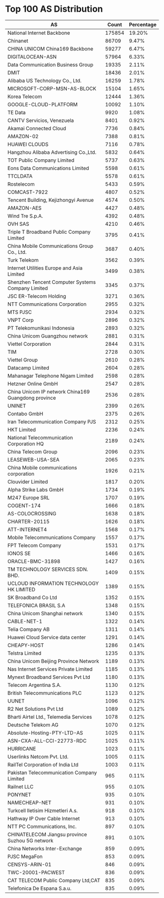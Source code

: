 # Top 100 AS Distribution
| AS | Count | Percentage |
|----|----|----|
| National Internet Backbone | 175854 | 19.20% |
| Chinanet | 86709 | 9.47% |
| CHINA UNICOM China169 Backbone | 59277 | 6.47% |
| DIGITALOCEAN-ASN | 57964 | 6.33% |
| Data Communication Business Group | 19335 | 2.11% |
| DMIT | 18436 | 2.01% |
| Alibaba US Technology Co., Ltd. | 16259 | 1.78% |
| MICROSOFT-CORP-MSN-AS-BLOCK | 15104 | 1.65% |
| Korea Telecom | 12444 | 1.36% |
| GOOGLE-CLOUD-PLATFORM | 10092 | 1.10% |
| TE Data | 9920 | 1.08% |
| CANTV Servicios, Venezuela | 8401 | 0.92% |
| Akamai Connected Cloud | 7736 | 0.84% |
| AMAZON-02 | 7388 | 0.81% |
| HUAWEI CLOUDS | 7116 | 0.78% |
| Hangzhou Alibaba Advertising Co.,Ltd. | 5832 | 0.64% |
| TOT Public Company Limited | 5737 | 0.63% |
| Eons Data Communications Limited | 5598 | 0.61% |
| TTCLDATA | 5578 | 0.61% |
| Rostelecom | 5433 | 0.59% |
| COMCAST-7922 | 4807 | 0.52% |
| Tencent Building, Kejizhongyi Avenue | 4574 | 0.50% |
| AMAZON-AES | 4427 | 0.48% |
| Wind Tre S.p.A. | 4392 | 0.48% |
| OVH SAS | 4210 | 0.46% |
| Triple T Broadband Public Company Limited | 3795 | 0.41% |
| China Mobile Communications Group Co., Ltd. | 3687 | 0.40% |
| Turk Telekom | 3562 | 0.39% |
| Internet Utilities Europe and Asia Limited | 3499 | 0.38% |
| Shenzhen Tencent Computer Systems Company Limited | 3345 | 0.37% |
| JSC ER-Telecom Holding | 3271 | 0.36% |
| NTT Communications Corporation | 2955 | 0.32% |
| MTS PJSC | 2934 | 0.32% |
| VNPT Corp | 2896 | 0.32% |
| PT Telekomunikasi Indonesia | 2893 | 0.32% |
| China Unicom Guangzhou network | 2881 | 0.31% |
| Viettel Corporation | 2844 | 0.31% |
| TIM | 2728 | 0.30% |
| Viettel Group | 2610 | 0.28% |
| Datacamp Limited | 2604 | 0.28% |
| Mahanagar Telephone Nigam Limited | 2598 | 0.28% |
| Hetzner Online GmbH | 2547 | 0.28% |
| China Unicom IP network China169 Guangdong province | 2536 | 0.28% |
| UNINET | 2399 | 0.26% |
| Contabo GmbH | 2375 | 0.26% |
| Iran Telecommunication Company PJS | 2312 | 0.25% |
| HKT Limited | 2236 | 0.24% |
| National Telecommunication Corporation HQ | 2189 | 0.24% |
| China Telecom Group | 2096 | 0.23% |
| LEASEWEB-USA-SEA | 2065 | 0.23% |
| China Mobile communications corporation | 1926 | 0.21% |
| Clouvider Limited | 1817 | 0.20% |
| Alpha Strike Labs GmbH | 1734 | 0.19% |
| M247 Europe SRL | 1707 | 0.19% |
| COGENT-174 | 1666 | 0.18% |
| AS-COLOCROSSING | 1638 | 0.18% |
| CHARTER-20115 | 1626 | 0.18% |
| ATT-INTERNET4 | 1568 | 0.17% |
| Mobile Telecommunications Company | 1557 | 0.17% |
| FPT Telecom Company | 1531 | 0.17% |
| IONOS SE | 1466 | 0.16% |
| ORACLE-BMC-31898 | 1427 | 0.16% |
| TM TECHNOLOGY SERVICES SDN. BHD. | 1409 | 0.15% |
| UCLOUD INFORMATION TECHNOLOGY HK LIMITED | 1389 | 0.15% |
| SK Broadband Co Ltd | 1352 | 0.15% |
| TELEFONICA BRASIL S.A | 1348 | 0.15% |
| China Unicom Shanghai network | 1340 | 0.15% |
| CABLE-NET-1 | 1322 | 0.14% |
| Telia Company AB | 1311 | 0.14% |
| Huawei Cloud Service data center | 1291 | 0.14% |
| CHEAPY-HOST | 1286 | 0.14% |
| Telstra Limited | 1235 | 0.13% |
| China Unicom Beijing Province Network | 1189 | 0.13% |
| Nas Internet Services Private Limited | 1185 | 0.13% |
| Mynext Broadband Services Pvt Ltd | 1180 | 0.13% |
| Telecom Argentina S.A. | 1130 | 0.12% |
| British Telecommunications PLC | 1123 | 0.12% |
| UUNET | 1096 | 0.12% |
| R2 Net Solutions Pvt Ltd | 1089 | 0.12% |
| Bharti Airtel Ltd., Telemedia Services | 1078 | 0.12% |
| Deutsche Telekom AG | 1070 | 0.12% |
| Absolute-Hosting-PTY-LTD-AS | 1025 | 0.11% |
| ASN-CXA-ALL-CCI-22773-RDC | 1025 | 0.11% |
| HURRICANE | 1023 | 0.11% |
| Userlinks Netcom Pvt. Ltd. | 1005 | 0.11% |
| RailTel Corporation of India Ltd | 1003 | 0.11% |
| Pakistan Telecommunication Company Limited | 965 | 0.11% |
| Railnet LLC | 955 | 0.10% |
| PONYNET | 935 | 0.10% |
| NAMECHEAP-NET | 931 | 0.10% |
| Turkcell Iletisim Hizmetleri A.s. | 918 | 0.10% |
| Hathway IP Over Cable Internet | 913 | 0.10% |
| NTT PC Communications, Inc. | 897 | 0.10% |
| CHINATELECOM Jiangsu province Suzhou 5G network | 891 | 0.10% |
| China Networks Inter-Exchange | 859 | 0.09% |
| PJSC MegaFon | 853 | 0.09% |
| CENSYS-ARIN-01 | 846 | 0.09% |
| TWC-20001-PACWEST | 836 | 0.09% |
| CAT TELECOM Public Company Ltd,CAT | 835 | 0.09% |
| Telefonica De Espana S.a.u. | 835 | 0.09% |
